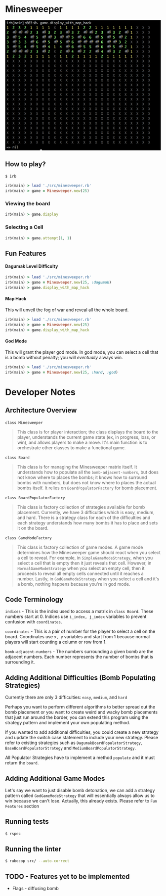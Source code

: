 # Minesweeper

![dagumak's Minesweeper](images/dagumak-minesweeper.png)


## How to play?
```bash
$ irb
```

```ruby
irb(main) > load './src/minesweeper.rb'
irb(main) > game = Minesweeper.new(25)
```
### Viewing the board
```ruby
irb(main) > game.display
```

### Selecting a Cell
```ruby
irb(main) > game.attempt(1, 1)
```

## Fun Features

#### Dagumak Level Difficulty

```ruby
irb(main) > load './src/minesweeper.rb'
irb(main) > game = Minesweeper.new(25, :dagumak)
irb(main) > game.display_with_map_hack
```

#### Map Hack
This will unveil the fog of war and reveal all the whole board.

```ruby
irb(main) > load './src/minesweeper.rb'
irb(main) > game = Minesweeper.new(25)
irb(main) > game.display_with_map_hack
```

#### God Mode
This will grant the player god mode. In god mode, you can select a cell that is a bomb without penalty; you will *eventually* always win.

```ruby
irb(main) > load './src/minesweeper.rb'
irb(main) > game = Minesweeper.new(25, :hard, :god)
```

# Developer Notes
## Architecture Overview

`class Minesweeper`

> This class is for player interaction; the class displays the board to the player, understands the current game state (ex, in progress, loss, or win), and allows players to make a move. It's main function is to orchestrate other classes to make a functional game.

`class Board`

> This class is for managing the Minesweeper matrix itself. It understands how to populate all the `bomb-adjacent-numbers`, but does not know where to places the bombs; it knows how to surround bombs with numbers, but does not know where to places the actual bombs itself. It relies on `BoardPopulatorFactory` for bomb placement.

`class BoardPopulatorFactory`

> This class is factory collection of strategies available for bomb placement. Currently, we have 3 difficulties which is easy, medium, and hard. There is a strategy class for each of the difficulties and each strategy understands how many bombs it has to place and sets it on the board.

`class GameModeFactory`

> This class is factory collection of game modes. A game mode determines how the Minesweeper game should react when you select a cell to reveal. For example, in `SimpleGameModeStrategy`, when you select a cell that is empty then it just reveals that cell. However, in `NormalGameModeStrategy` when you select an empty cell, then it proceeds to reveal all empty cells connected until it reaches a number. Lastly, in `GodGameModeStrategy` when you select a cell and it's a bomb, nothing happens because you're in god mode.


## Code Terminology
`indices` - This is the index used to access a matrix in `class Board`. These numbers start at 0. Indices use `i_index, j_index` variables to prevent confusion with `coordinates`. 

`coordinates` - This is a pair of number for the player to select a cell on the board. Coordinates use `x, y` variables and start from 1 because normal players will start counting a column or row from 1. 

`bomb-adjacent-numbers` - The numbers surrounding a given bomb are the adjacent numbers. Each number represents the number of bombs that is surrounding it.

## Adding Additional Difficulties (Bomb Populating Strategies)
Currently there are only 3 difficulties: `easy`, `medium`, and `hard`

Perhaps you want to perform different algorithms to better spread out the bomb placement or you want to create weird and wacky bomb placements that just run around the border, you can extend this program using the strategy pattern and implement your own populating method.

If you wanted to add additional difficulties, you could create a new strategy and update the switch case statement to include your new strategy. Please refer to existing strategies such as `DagumakBoardPopulatorStrategy`, `BaseBoardPopulatorStrategy` and `MediumBoardPopulatorStrategy`.

All Populator Strategies have to implement a method `populate` and it must return the `board`.

## Adding Additional Game Modes

Let's say we want to just disable bomb detonation, we can add a strategy pattern called `GodGameModeStrategy` that will essentially always allow us to win because we can't lose. Actually, this already exists. Please refer to `Fun Features` section

## Running tests
```bash
$ rspec
```

## Running the linter
```bash
$ rubocop src/ --auto-correct
```

## TODO - Features yet to be implemented
* Flags - diffusing bomb